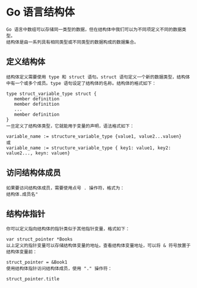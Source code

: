 # Go 语言结构体
    Go 语言中数组可以存储同一类型的数据，但在结构体中我们可以为不同项定义不同的数据类型。
    结构体是由一系列具有相同类型或不同类型的数据构成的数据集合。
    
## 定义结构体
    结构体定义需要使用 type 和 struct 语句。struct 语句定义一个新的数据类型，结构体中有一个或多个成员。type 语句设定了结构体的名称。结构体的格式如下：
    
    type struct_variable_type struct {
       member definition
       member definition
       ...
       member definition
    }
    一旦定义了结构体类型，它就能用于变量的声明，语法格式如下：
    
    variable_name := structure_variable_type {value1, value2...valuen}
    或
    variable_name := structure_variable_type { key1: value1, key2: value2..., keyn: valuen}    
    
## 访问结构体成员
    如果要访问结构体成员，需要使用点号 . 操作符，格式为：
    结构体.成员名"   
    
## 结构体指针
    你可以定义指向结构体的指针类似于其他指针变量，格式如下：
    
    var struct_pointer *Books
    以上定义的指针变量可以存储结构体变量的地址。查看结构体变量地址，可以将 & 符号放置于结构体变量前：
    
    struct_pointer = &Book1
    使用结构体指针访问结构体成员，使用 "." 操作符：
    
    struct_pointer.title     